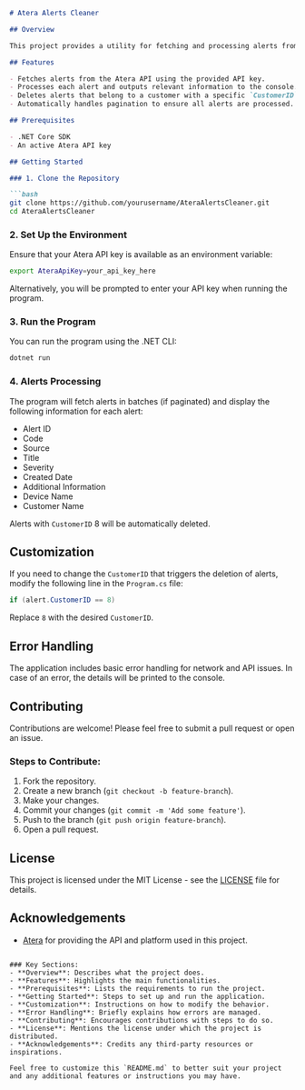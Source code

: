 ```markdown
# Atera Alerts Cleaner

## Overview

This project provides a utility for fetching and processing alerts from the Atera API. Specifically, it retrieves all alerts for a given account/tenant (requires Atera API) and deletes alerts (clean up the mess, since Atera offers no smart wait to delete thousands of alerts using the UI/Web Application) associated with a specific customer ID.

## Features

- Fetches alerts from the Atera API using the provided API key.
- Processes each alert and outputs relevant information to the console.
- Deletes alerts that belong to a customer with a specific `CustomerID` (default is `8`).
- Automatically handles pagination to ensure all alerts are processed.

## Prerequisites

- .NET Core SDK
- An active Atera API key

## Getting Started

### 1. Clone the Repository

```bash
git clone https://github.com/yourusername/AteraAlertsCleaner.git
cd AteraAlertsCleaner
```

### 2. Set Up the Environment

Ensure that your Atera API key is available as an environment variable:

```bash
export AteraApiKey=your_api_key_here
```

Alternatively, you will be prompted to enter your API key when running the program.

### 3. Run the Program

You can run the program using the .NET CLI:

```bash
dotnet run
```

### 4. Alerts Processing

The program will fetch alerts in batches (if paginated) and display the following information for each alert:

- Alert ID
- Code
- Source
- Title
- Severity
- Created Date
- Additional Information
- Device Name
- Customer Name

Alerts with `CustomerID` 8 will be automatically deleted.

## Customization

If you need to change the `CustomerID` that triggers the deletion of alerts, modify the following line in the `Program.cs` file:

```csharp
if (alert.CustomerID == 8)
```

Replace `8` with the desired `CustomerID`.

## Error Handling

The application includes basic error handling for network and API issues. In case of an error, the details will be printed to the console.

## Contributing

Contributions are welcome! Please feel free to submit a pull request or open an issue.

### Steps to Contribute:

1. Fork the repository.
2. Create a new branch (`git checkout -b feature-branch`).
3. Make your changes.
4. Commit your changes (`git commit -m 'Add some feature'`).
5. Push to the branch (`git push origin feature-branch`).
6. Open a pull request.

## License

This project is licensed under the MIT License - see the [LICENSE](LICENSE) file for details.

## Acknowledgements

- [Atera](https://www.atera.com/) for providing the API and platform used in this project.
```

### Key Sections:
- **Overview**: Describes what the project does.
- **Features**: Highlights the main functionalities.
- **Prerequisites**: Lists the requirements to run the project.
- **Getting Started**: Steps to set up and run the application.
- **Customization**: Instructions on how to modify the behavior.
- **Error Handling**: Briefly explains how errors are managed.
- **Contributing**: Encourages contributions with steps to do so.
- **License**: Mentions the license under which the project is distributed.
- **Acknowledgements**: Credits any third-party resources or inspirations. 

Feel free to customize this `README.md` to better suit your project and any additional features or instructions you may have.
